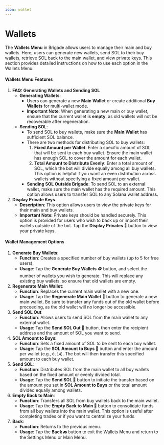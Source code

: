 ```yaml
---
icon: wallet
---
```


# Wallets

The **Wallets Menu** in Brigade allows users to manage their main and buy wallets. Here, users can generate new wallets, send SOL to their buy wallets, retrieve SOL back to the main wallet, and view private keys. This section provides detailed instructions on how to use each option in the Wallets Menu.

#### Wallets Menu Features

1. **FAQ: Generating Wallets and Sending SOL**
   * **Generating Wallets**:
     * Users can generate a new **Main Wallet** or create additional **Buy Wallets** for multi-wallet mode.
     * **Important Note**: When generating a new main or buy wallet, ensure that the current wallet is **empty**, as old wallets will not be recoverable after regeneration.
   * **Sending SOL**:
     * To send SOL to buy wallets, make sure the **Main Wallet** has sufficient SOL balance.
     * There are two methods for distributing SOL to buy wallets:
       1. **Fixed Amount per Wallet**: Enter a specific amount of SOL that will be sent to each buy wallet. Ensure the main wallet has enough SOL to cover the amount for each wallet.
       2. **Total Amount to Distribute Evenly**: Enter a total amount of SOL, which the bot will divide equally among all buy wallets. This option is helpful if you want an even distribution across wallets without specifying a fixed amount per wallet.
     * **Sending SOL Outside Brigade**: To send SOL to an external wallet, make sure the main wallet has the required amount. This option allows users to transfer SOL to any Solana wallet address.
2. **Display Private Keys**
   * **Description**: This option allows users to view the private keys for their main and buy wallets.
   * **Important Note**: Private keys should be handled securely. This option is provided for users who wish to back up or import their wallets outside of the bot. Tap the **Display Privates 🔑** button to view your private keys.

#### Wallet Management Options

1. **Generate Buy Wallets**:
   * **Function**: Creates a specified number of buy wallets (up to 5 for free users).
   * **Usage**: Tap the **Generate Buy Wallets 🪙** button, and select the number of wallets you wish to generate. This will replace any existing buy wallets, so ensure that old wallets are empty.
2. **Regenerate Main Wallet**:
   * **Function**: Replaces the current main wallet with a new one.
   * **Usage**: Tap the **Regenerate Main Wallet 🔄** button to generate a new main wallet. Be sure to transfer any funds out of the old wallet before proceeding, as the old wallet will no longer be accessible.
3. **Send SOL Out**:
   * **Function**: Allows users to send SOL from the main wallet to any external wallet.
   * **Usage**: Tap the **Send SOL Out 👋** button, then enter the recipient address and the amount of SOL you want to send.
4. **SOL Amount to Buys**:
   * **Function**: Sets a fixed amount of SOL to be sent to each buy wallet.
   * **Usage**: Tap the **SOL Amount to Buys 📄** button and enter the amount per wallet (e.g., `0.14`). The bot will then transfer this specified amount to each buy wallet.
5. **Send SOL**:
   * **Function**: Distributes SOL from the main wallet to all buy wallets based on the fixed amount or evenly divided total.
   * **Usage**: Tap the **Send SOL 🚀** button to initiate the transfer based on the amount you set in **SOL Amount to Buys** or the total amount divided equally among wallets.
6. **Empty Back to Main**:
   * **Function**: Transfers all SOL from buy wallets back to the main wallet.
   * **Usage**: Tap the **Empty Back to Main 🚀** button to consolidate funds from all buy wallets into the main wallet. This option is useful after completing trades or if you want to centralize your funds.
7. **Back**:
   * **Function**: Returns to the previous menu.
   * **Usage**: Tap the **Back 🔙** button to exit the Wallets Menu and return to the Settings Menu or Main Menu.
